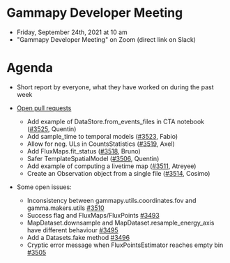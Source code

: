 # Gammapy Developer Meeting

* Friday, September 24th, 2021 at 10 am
* "Gammapy Developer Meeting" on Zoom (direct link on Slack)
# Agenda

* Short report by everyone, what they have worked on during the past week

* [Open pull requests](https://github.com/gammapy/gammapy/pulls)
  * Add example of DataStore.from_events_files in CTA notebook ([#3525](https://github.com/gammapy/gammapy/pull/3525), Quentin)
  * Add sample_time to temporal models  ([#3523](https://github.com/gammapy/gammapy/pull/3523), Fabio)
  * Allow for neg. ULs in CountsStatistics ([#3519](https://github.com/gammapy/gammapy/pull/3519), Axel)
  * Add FluxMaps.fit_status ([#3518](https://github.com/gammapy/gammapy/pull/3518), Bruno)
  * Safer TemplateSpatialModel ([#3506](https://github.com/gammapy/gammapy/pull/3506), Quentin)
  * Add example of computing a livetime map ([#3511](https://github.com/gammapy/gammapy/pull/3511), Atreyee)
  * Create an Observation object from a single file ([#3514](https://github.com/gammapy/gammapy/pull/3514), Cosimo)
* Some open issues:
  * Inconsistency between gammapy.utils.coordinates.fov and gamma.makers.utils [#3510](https://github.com/gammapy/gammapy/issues/3510)
  * Success flag and FluxMaps/FluxPoints [#3493](https://github.com/gammapy/gammapy/issues/3493)
  * MapDataset.downsample and MapDataset.resample_energy_axis have different behaviour [#3495](https://github.com/gammapy/gammapy/issues/3495)
  * Add a Datasets.fake method [#3496](https://github.com/gammapy/gammapy/issues/3496)
  * Cryptic error message when FluxPointsEstimator reaches empty bin [#3505](https://github.com/gammapy/gammapy/issues/3505)


